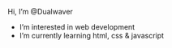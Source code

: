 Hi, I’m @Dualwaver
- I’m interested in web development
- I’m currently learning html, css & javascript

<!---
Dualwaver/Dualwaver is a ✨ special ✨ repository because its `README.md` (this file) appears on your GitHub profile.
You can click the Preview link to take a look at your changes.
--->

